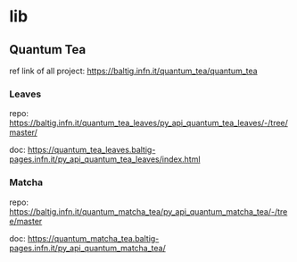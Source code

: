 # lib


## Quantum Tea

ref link of all project: https://baltig.infn.it/quantum_tea/quantum_tea


### Leaves 

repo: https://baltig.infn.it/quantum_tea_leaves/py_api_quantum_tea_leaves/-/tree/master/

doc: https://quantum_tea_leaves.baltig-pages.infn.it/py_api_quantum_tea_leaves/index.html


### Matcha

repo: https://baltig.infn.it/quantum_matcha_tea/py_api_quantum_matcha_tea/-/tree/master

doc: https://quantum_matcha_tea.baltig-pages.infn.it/py_api_quantum_matcha_tea/
